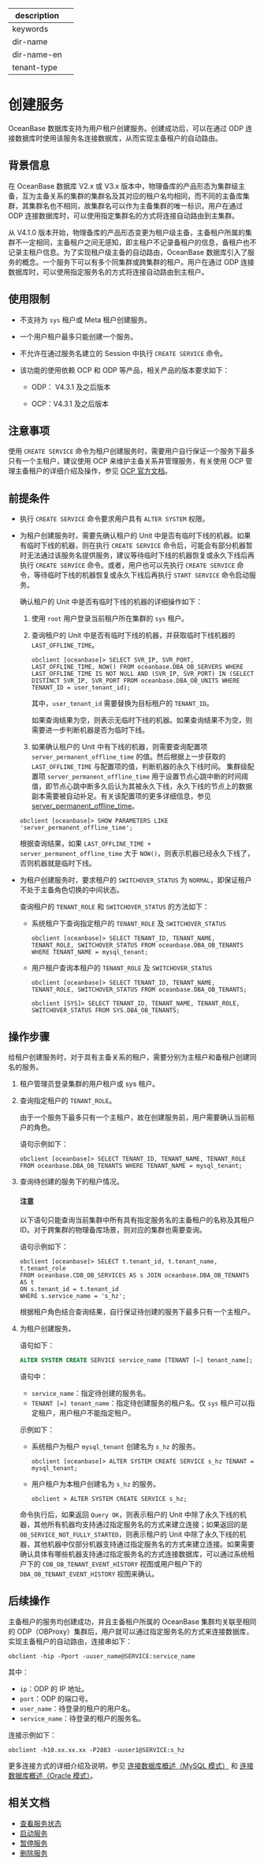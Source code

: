 |description||
|---|---|
|keywords||
|dir-name||
|dir-name-en||
|tenant-type||

# 创建服务

OceanBase 数据库支持为用户租户创建服务。创建成功后，可以在通过 ODP 连接数据库时使用该服务名连接数据库，从而实现主备租户的自动路由。

## 背景信息

在 OceanBase 数据库 V2.x 或 V3.x 版本中，物理备库的产品形态为集群级主备，互为主备关系的集群的集群名及其对应的租户名均相同，而不同的主备库集群，其集群名也不相同，故集群名可以作为主备集群的唯一标识。用户在通过 ODP 连接数据库时，可以使用指定集群名的方式将连接自动路由到主集群。

从 V4.1.0 版本开始，物理备库的产品形态变更为租户级主备，主备租户所属的集群不一定相同，主备租户之间无感知，即主租户不记录备租户的信息，备租户也不记录主租户信息。为了实现租户级主备的自动路由，OceanBase 数据库引入了服务的概念。一个服务下可以有多个同集群或跨集群的租户。用户在通过 ODP 连接数据库时，可以使用指定服务名的方式将连接自动路由到主租户。

## 使用限制

* 不支持为 `sys` 租户或 Meta 租户创建服务。

* 一个用户租户最多只能创建一个服务。

* 不允许在通过服务名建立的 Session 中执行 `CREATE SERVICE` 命令。

* 该功能的使用依赖 OCP 和 ODP 等产品，相关产品的版本要求如下：

   * ODP： V4.3.1 及之后版本

   * OCP：V4.3.1 及之后版本

## 注意事项

使用 `CREATE SERVICE` 命令为租户创建服务时，需要用户自行保证一个服务下最多只有一个主租户，建议使用 OCP 来维护主备关系并管理服务，有关使用 OCP 管理主备租户的详细介绍及操作，参见 [OCP 官方文档](https://www.oceanbase.com/docs/common-ocp-1000000001126930)。

## 前提条件

* 执行 `CREATE SERVICE` 命令要求用户具有 `ALTER SYSTEM` 权限。

* 为租户创建服务时，需要先确认租户的 Unit 中是否有临时下线的机器。如果有临时下线的机器，则在执行 `CREATE SERVICE` 命令后，可能会有部分机器暂时无法通过该服务名提供服务，建议等待临时下线的机器恢复或永久下线后再执行 `CREATE SERVICE` 命令。或者，用户也可以先执行 `CREATE SERVICE` 命令，等待临时下线的机器恢复或永久下线后再执行 `START SERVICE` 命令启动服务。

  确认租户的 Unit 中是否有临时下线的机器的详细操作如下：

  1. 使用 `root` 用户登录当前租户所在集群的 `sys` 租户。

  2. 查询租户的 Unit 中是否有临时下线的机器，并获取临时下线机器的 `LAST_OFFLINE_TIME`。

     ```shell
     obclient [oceanbase]> SELECT SVR_IP, SVR_PORT, LAST_OFFLINE_TIME, NOW() FROM oceanbase.DBA_OB_SERVERS WHERE LAST_OFFLINE_TIME IS NOT NULL AND (SVR_IP, SVR_PORT) IN (SELECT DISTINCT SVR_IP, SVR_PORT FROM oceanbase.DBA_OB_UNITS WHERE TENANT_ID = user_tenant_id);
     ```

     其中，`user_tenant_id` 需要替换为目标租户的 `TENANT_ID`。

     如果查询结果为空，则表示无临时下线的机器。如果查询结果不为空，则需要进一步判断机器是否为临时下线。

  3. 如果确认租户的 Unit 中有下线的机器，则需要查询配置项 `server_permanent_offline_time` 的值。然后根据上一步获取的 `LAST_OFFLINE_TIME` 与配置项的值，判断机器的永久下线时间。
    集群级配置项 `server_permanent_offline_time` 用于设置节点心跳中断的时间阈值，即节点心跳中断多久后认为其被永久下线，永久下线的节点上的数据副本需要被自动补足。有关该配置项的更多详细信息，参见 [server_permanent_offline_time](../../../../700.reference/800.configuration-items-and-system-variables/100.system-configuration-items/300.cluster-level-configuration-items/20600.server_permanent_offline_time.md)。

    ```shell
    obclient [oceanbase]> SHOW PARAMETERS LIKE 'server_permanent_offline_time';
    ```

    根据查询结果，如果 `LAST_OFFLINE_TIME + server_permanent_offline_time` 大于 `NOW()`，则表示机器已经永久下线了，否则机器就是临时下线。

* 为租户创建服务时，要求租户的 `SWITCHOVER_STATUS` 为 `NORMAL`，即保证租户不处于主备角色切换的中间状态。

   查询租户的 `TENANT_ROLE` 和 `SWITCHOVER_STATUS` 的方法如下：

  * 系统租户下查询指定租户的 `TENANT_ROLE` 及 `SWITCHOVER_STATUS`

    ```shell
    obclient [oceanbase]> SELECT TENANT_ID, TENANT_NAME, TENANT_ROLE, SWITCHOVER_STATUS FROM oceanbase.DBA_OB_TENANTS WHERE TENANT_NAME = mysql_tenant;
    ```

  * 用户租户查询本租户的 `TENANT_ROLE` 及 `SWITCHOVER_STATUS`

    ```shell
    obclient [oceanbase]> SELECT TENANT_ID, TENANT_NAME, TENANT_ROLE, SWITCHOVER_STATUS FROM oceanbase.DBA_OB_TENANTS;
    ```

    ```shell
    obclient [SYS]> SELECT TENANT_ID, TENANT_NAME, TENANT_ROLE, SWITCHOVER_STATUS FROM SYS.DBA_OB_TENANTS;
    ```

## 操作步骤

给租户创建服务时，对于具有主备关系的租户，需要分别为主租户和备租户创建同名的服务。

1. 租户管理员登录集群的用户租户或 sys 租户。

2. 查询指定租户的 `TENANT_ROLE`。

   由于一个服务下最多只有一个主租户，故在创建服务前，用户需要确认当前租户的角色。

   语句示例如下：

   ```shell
   obclient [oceanbase]> SELECT TENANT_ID, TENANT_NAME, TENANT_ROLE FROM oceanbase.DBA_OB_TENANTS WHERE TENANT_NAME = mysql_tenant;
   ```

3. 查询待创建的服务下的租户情况。

   <main id="notice" type='notice'>
   <h4>注意</h4>
   <p>以下语句只能查询当前集群中所有具有指定服务名的主备租户的名称及其租户 ID。对于跨集群的物理备库场景，则对应的集群也需要查询。</p>
   </main>

   
   语句示例如下：

   ```shell
   obclient [oceanbase]> SELECT t.tenant_id, t.tenant_name, t.tenant_role
   FROM oceanbase.CDB_OB_SERVICES AS s JOIN oceanbase.DBA_OB_TENANTS AS t
   ON s.tenant_id = t.tenant_id 
   WHERE s.service_name = 's_hz';
   ```

   根据租户角色结合查询结果，自行保证待创建的服务下最多只有一个主租户。

4. 为租户创建服务。

   语句如下：

   ```sql
   ALTER SYSTEM CREATE SERVICE service_name [TENANT [=] tenant_name];
   ```

   语句中：

   * `service_name`：指定待创建的服务名。
   * `TENANT [=] tenant_name`：指定待创建服务的租户名。仅 `sys` 租户可以指定租户，用户租户不能指定租户。

   示例如下：

   * 系统租户为租户 `mysql_tenant` 创建名为 `s_hz` 的服务。

      ```shell
      obclient [oceanbase]> ALTER SYSTEM CREATE SERVICE s_hz TENANT = mysql_tenant;
      ```

   * 用户租户为本租户创建名为 `s_hz` 的服务。

      ```shell
      obclient > ALTER SYSTEM CREATE SERVICE s_hz;
      ```

   命令执行后，如果返回 `Query OK`，则表示租户的 Unit 中除了永久下线的机器，其他所有机器均支持通过指定服务名的方式来建立连接；如果返回的是 `OB_SERVICE_NOT_FULLY_STARTED`，则表示租户的 Unit 中除了永久下线的机器，其他机器中仅部分机器支持通过指定服务名的方式来建立连接。如果需要确认具体有哪些机器支持通过指定服务名的方式连接数据库，可以通过系统租户下的 `CDB_OB_TENANT_EVENT_HISTORY` 视图或用户租户下的 `DBA_OB_TENANT_EVENT_HISTORY` 视图来确认。

## 后续操作

主备租户的服务均创建成功，并且主备租户所属的 OceanBase 集群均关联至相同的 ODP（OBProxy）集群后，用户就可以通过指定服务名的方式来连接数据库，实现主备租户的自动路由，连接串如下：

```shell
obclient -hip -Pport -uuser_name@SERVICE:service_name
```

其中：

* `ip`：ODP 的 IP 地址。
* `port`：ODP 的端口号。
* `user_name`：待登录的租户的用户名。
* `service_name`：待登录的租户的服务名。

连接示例如下：

```shell
obclient -h10.xx.xx.xx -P2883 -uuser1@SERVICE:s_hz
```

更多连接方式的详细介绍及说明，参见 [连接数据库概述（MySQL 模式）](../../../../300.develop/100.application-development-of-mysql-mode/100.connect-to-oceanbase-database-of-mysql-mode/100.connection-methods-overview-of-mysql-mode.md) 和 [连接数据库概述（Oracle 模式）](../../../../300.develop/200.application-development-of-oracle-mode/100.connect-to-oceanbase-database-of-oracle-mode/100.connection-methods-overview-of-oracle-mode.md)。

## 相关文档

* [查看服务状态](200.view-service-status.md)
* [启动服务](300.start-service.md)
* [暂停服务](400.stop-service.md)
* [删除服务](500.delete-service.md)